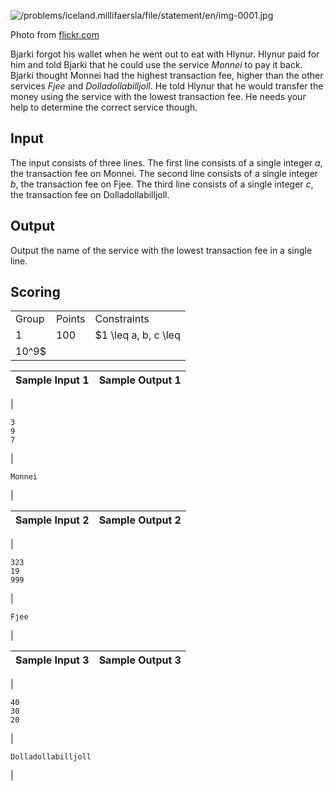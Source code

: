 

![/problems/iceland.millifaersla/file/statement/en/img-0001.jpg](/problems/iceland.millifaersla/file/statement/en/img-0001.jpg)

 Photo from [flickr.com](https://flickr.com/photos/dannynic/7453139910/)


Bjarki forgot his wallet when he went out to eat with
 Hlynur. Hlynur paid for him and told Bjarki that he could use
 the service *Monnei* to pay it back. Bjarki thought
 Monnei had the highest transaction fee, higher than the other
 services *Fjee* and *Dolladollabilljoll*. He told
 Hlynur that he would transfer the money using the service with
 the lowest transaction fee. He needs your help to determine the
 correct service though.


Input
-----


The input consists of three lines. The first line consists
 of a single integer $a$,
 the transaction fee on Monnei. The second line consists of a
 single integer $b$, the
 transaction fee on Fjee. The third line consists of a single
 integer $c$, the
 transaction fee on Dolladollabilljoll.


Output
------


Output the name of the service with the lowest transaction
 fee in a single line.


Scoring
-------




|  |  |  |
| --- | --- | --- |
| Group | Points | Constraints |
| 1 | 100 | $1 \leq a, b, c \leq
 10^9$ |




| Sample Input 1 | Sample Output 1 |
| --- | --- |
| 
```
3
9
7

```
 | 
```
Monnei

```
 |




| Sample Input 2 | Sample Output 2 |
| --- | --- |
| 
```
323
19
999

```
 | 
```
Fjee

```
 |




| Sample Input 3 | Sample Output 3 |
| --- | --- |
| 
```
40
30
20

```
 | 
```
Dolladollabilljoll

```
 |


